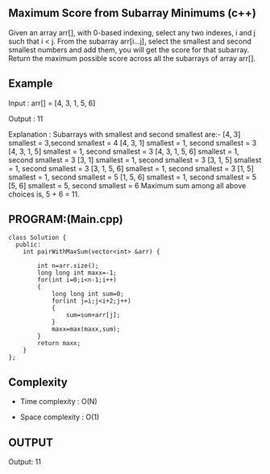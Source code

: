 ## Maximum Score from Subarray Minimums (c++)

Given an array arr[], with 0-based indexing, select any two indexes, i and j such that i < j. From the subarray arr[i...j], select the smallest and second smallest numbers and add them, you will get the score for that subarray. Return the maximum possible score across all the subarrays of array arr[].
## Example
Input : arr[] = [4, 3, 1, 5, 6]

Output : 11

Explanation : Subarrays with smallest and second smallest are:- [4, 3] smallest = 3,second smallest = 4
[4, 3, 1] smallest = 1, second smallest = 3
[4, 3, 1, 5] smallest = 1, second smallest = 3
[4, 3, 1, 5, 6] smallest = 1, second smallest = 3
[3, 1] smallest = 1, second smallest = 3
[3, 1, 5] smallest = 1, second smallest = 3
[3, 1, 5, 6] smallest = 1, second smallest = 3
[1, 5] smallest = 1, second smallest = 5
[1, 5, 6] smallest = 1, second smallest = 5
[5, 6] smallest = 5, second smallest = 6
Maximum sum among all above choices is, 5 + 6 = 11.

## PROGRAM:(Main.cpp)
```
class Solution {
  public:
    int pairWithMaxSum(vector<int> &arr) {
        
        int n=arr.size();
        long long int maxx=-1;
        for(int i=0;i<n-1;i++)
        {
            long long int sum=0;
            for(int j=i;j<i+2;j++)
            {
                sum=sum+arr[j];
            }
            maxx=max(maxx,sum);
        }
        return maxx;
    }
};
```
## Complexity
- Time complexity : O(N)

- Space complexity : O(1)

## OUTPUT
Output: 11
